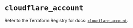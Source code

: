 # `cloudflare_account`

Refer to the Terraform Registry for docs: [`cloudflare_account`](https://registry.terraform.io/providers/cloudflare/cloudflare/4.29.0/docs/resources/account).
